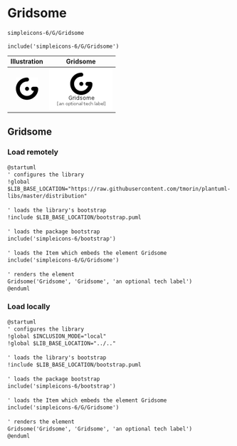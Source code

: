# Gridsome


```text
simpleicons-6/G/Gridsome
```

```text
include('simpleicons-6/G/Gridsome')
```



| Illustration | Gridsome |
| :---: | :---: |
| ![illustration for Illustration](../../simpleicons-6/G/Gridsome.png) | ![illustration for Gridsome](../../simpleicons-6/G/Gridsome.Local.png) |




## Gridsome

### Load remotely
```plantuml
@startuml
' configures the library
!global $LIB_BASE_LOCATION="https://raw.githubusercontent.com/tmorin/plantuml-libs/master/distribution"

' loads the library's bootstrap
!include $LIB_BASE_LOCATION/bootstrap.puml

' loads the package bootstrap
include('simpleicons-6/bootstrap')

' loads the Item which embeds the element Gridsome
include('simpleicons-6/G/Gridsome')

' renders the element
Gridsome('Gridsome', 'Gridsome', 'an optional tech label')
@enduml
```

### Load locally
```plantuml
@startuml
' configures the library
!global $INCLUSION_MODE="local"
!global $LIB_BASE_LOCATION="../.."

' loads the library's bootstrap
!include $LIB_BASE_LOCATION/bootstrap.puml

' loads the package bootstrap
include('simpleicons-6/bootstrap')

' loads the Item which embeds the element Gridsome
include('simpleicons-6/G/Gridsome')

' renders the element
Gridsome('Gridsome', 'Gridsome', 'an optional tech label')
@enduml
```

